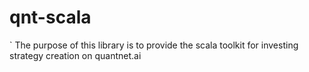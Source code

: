 # qnt-scala
`
The purpose of this library is to provide the scala toolkit for investing strategy creation on quantnet.ai
